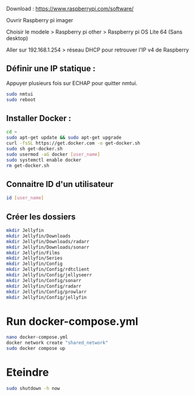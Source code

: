 Download : https://www.raspberrypi.com/software/

Ouvrir Raspberry pi imager

Choisir le modele > Raspberry pi other > Raspberry pi OS Lite 64 (Sans desktop)

Aller sur 192.168.1.254 > réseau DHCP pour retrouver l'IP v4 de Raspberry

## Définir une IP statique :

Appuyer plusieurs fois sur ECHAP pour quitter nmtui.

```sh
sudo nmtui
sudo reboot
```

## Installer Docker :

```sh
cd ~
sudo apt-get update && sudo apt-get upgrade
curl -fsSL https://get.docker.com -o get-docker.sh
sudo sh get-docker.sh
sudo usermod -aG docker [user_name]
sudo systemctl enable docker
rm get-docker.sh
```

## Connaitre ID d'un utilisateur

```sh
id [user_name]
```

## Créer les dossiers

```sh
mkdir Jellyfin
mkdir Jellyfin/Downloads
mkdir Jellyfin/Downloads/radarr
mkdir Jellyfin/Downloads/sonarr
mkdir Jellyfin/Films
mkdir Jellyfin/Series
mkdir Jellyfin/Config
mkdir Jellyfin/Config/rdtclient
mkdir Jellyfin/Config/jellyseerr
mkdir Jellyfin/Config/sonarr
mkdir Jellyfin/Config/radarr
mkdir Jellyfin/Config/prowlarr
mkdir Jellyfin/Config/jellyfin
```

# Run docker-compose.yml

```sh
nano docker-compose.yml
docker network create "shared_network"
sudo docker compose up
```

# Eteindre

```sh
sudo shutdown -h now
```